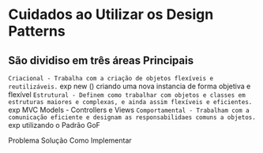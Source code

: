 # Cuidados ao Utilizar os Design Patterns

## São dividiso em três áreas Principais

`Criacional - Trabalha com a criação de objetos flexíveis e reutilizáveis.` exp new () criando uma nova instancia de forma objetiva e flexível
`Estrutural - Definem como trabalhar com objetos e classes em estruturas maiores e complexas, e ainda assim flexíveis e eficientes.` exp MVC
Models - Controllers e Views
`Comportamental - Trabalham com a comunicação eficiente e designam as responsabilidaes comuns a objetos.` exp utilizando o Padrão GoF

Problema
Solução
Como Implementar
